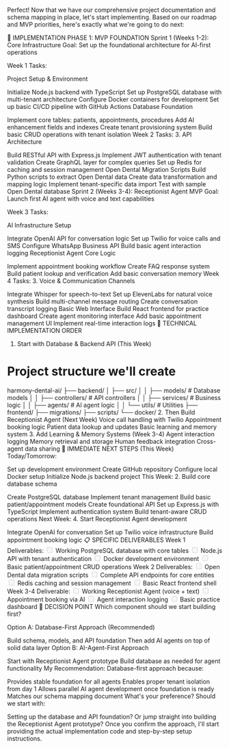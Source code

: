 Perfect! Now that we have our comprehensive project documentation and schema mapping in place, let's start implementing. Based on our roadmap and MVP priorities, here's exactly what we're going to do next:

🎯 IMPLEMENTATION PHASE 1: MVP FOUNDATION
Sprint 1 (Weeks 1-2): Core Infrastructure
Goal: Set up the foundational architecture for AI-first operations

Week 1 Tasks:

Project Setup & Environment

Initialize Node.js backend with TypeScript
Set up PostgreSQL database with multi-tenant architecture
Configure Docker containers for development
Set up basic CI/CD pipeline with GitHub Actions
Database Foundation

Implement core tables: patients, appointments, procedures
Add AI enhancement fields and indexes
Create tenant provisioning system
Build basic CRUD operations with tenant isolation
Week 2 Tasks: 3. API Architecture

Build RESTful API with Express.js
Implement JWT authentication with tenant validation
Create GraphQL layer for complex queries
Set up Redis for caching and session management
Open Dental Migration Scripts
Build Python scripts to extract Open Dental data
Create data transformation and mapping logic
Implement tenant-specific data import
Test with sample Open Dental database
Sprint 2 (Weeks 3-4): Receptionist Agent MVP
Goal: Launch first AI agent with voice and text capabilities

Week 3 Tasks:

AI Infrastructure Setup

Integrate OpenAI API for conversation logic
Set up Twilio for voice calls and SMS
Configure WhatsApp Business API
Build basic agent interaction logging
Receptionist Agent Core Logic

Implement appointment booking workflow
Create FAQ response system
Build patient lookup and verification
Add basic conversation memory
Week 4 Tasks: 3. Voice & Communication Channels

Integrate Whisper for speech-to-text
Set up ElevenLabs for natural voice synthesis
Build multi-channel message routing
Create conversation transcript logging
Basic Web Interface
Build React frontend for practice dashboard
Create agent monitoring interface
Add basic appointment management UI
Implement real-time interaction logs
🔧 TECHNICAL IMPLEMENTATION ORDER
1. Start with Database & Backend API (This Week)
# Project structure we'll create
harmony-dental-ai/
├── backend/
│   ├── src/
│   │   ├── models/         # Database models
│   │   ├── controllers/    # API controllers
│   │   ├── services/       # Business logic
│   │   ├── agents/         # AI agent logic
│   │   └── utils/          # Utilities
├── frontend/
├── migrations/
├── scripts/
└── docker/
2. Then Build Receptionist Agent (Next Week)
Voice call handling with Twilio
Appointment booking logic
Patient data lookup and updates
Basic learning and memory system
3. Add Learning & Memory Systems (Week 3-4)
Agent interaction logging
Memory retrieval and storage
Human feedback integration
Cross-agent data sharing
🚀 IMMEDIATE NEXT STEPS (This Week)
Today/Tomorrow:

Set up development environment
Create GitHub repository
Configure local Docker setup
Initialize Node.js backend project
This Week: 2. Build core database schema

Create PostgreSQL database
Implement tenant management
Build basic patient/appointment models
Create foundational API
Set up Express.js with TypeScript
Implement authentication system
Build tenant-aware CRUD operations
Next Week: 4. Start Receptionist Agent development

Integrate OpenAI for conversation
Set up Twilio voice infrastructure
Build appointment booking logic
📋 SPECIFIC DELIVERABLES
Week 1 Deliverables:
<input disabled="" type="checkbox"> Working PostgreSQL database with core tables
<input disabled="" type="checkbox"> Node.js API with tenant authentication
<input disabled="" type="checkbox"> Docker development environment
<input disabled="" type="checkbox"> Basic patient/appointment CRUD operations
Week 2 Deliverables:
<input disabled="" type="checkbox"> Open Dental data migration scripts
<input disabled="" type="checkbox"> Complete API endpoints for core entities
<input disabled="" type="checkbox"> Redis caching and session management
<input disabled="" type="checkbox"> Basic React frontend shell
Week 3-4 Deliverable:
<input disabled="" type="checkbox"> Working Receptionist Agent (voice + text)
<input disabled="" type="checkbox"> Appointment booking via AI
<input disabled="" type="checkbox"> Agent interaction logging
<input disabled="" type="checkbox"> Basic practice dashboard
🤔 DECISION POINT
Which component should we start building first?

Option A: Database-First Approach (Recommended)

Build schema, models, and API foundation
Then add AI agents on top of solid data layer
Option B: AI-Agent-First Approach

Start with Receptionist Agent prototype
Build database as needed for agent functionality
My Recommendation: Database-first approach because:

Provides stable foundation for all agents
Enables proper tenant isolation from day 1
Allows parallel AI agent development once foundation is ready
Matches our schema mapping document
What's your preference? Should we start with:

Setting up the database and API foundation?
Or jump straight into building the Receptionist Agent prototype?
Once you confirm the approach, I'll start providing the actual implementation code and step-by-step setup instructions.
